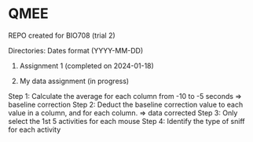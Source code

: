 # QMEE
REPO created for BIO708 (trial 2)

Directories: Dates format (YYYY-MM-DD)

1) Assignment 1 (completed on 2024-01-18)

2) My data assignment (in progress)

  Step 1: Calculate the average for each column from -10 to -5 seconds => baseline correction
  Step 2: Deduct the baseline correction value to each value in a column, and for each column. => data corrected
  Step 3: Only select the 1st 5 activities for each mouse
  Step 4: Identify the type of sniff for each activity